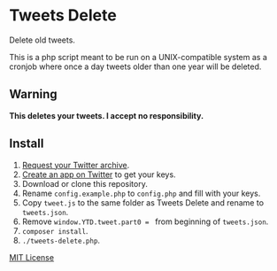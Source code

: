 # Tweets Delete

Delete old tweets.

This is a php script meant to be run on a UNIX-compatible system as a cronjob where once a day tweets older than one year will be deleted.

## Warning

**This deletes your tweets. I accept no responsibility.**

## Install

1. [Request your Twitter archive](https://twitter.com/settings/account#tweet-export).
2. [Create an app on Twitter](https://apps.twitter.com) to get your keys.
3. Download or clone this repository.
4. Rename `config.example.php` to `config.php` and fill with your keys.
5. Copy `tweet.js` to the same folder as Tweets Delete and rename to `tweets.json`.
6. Remove `window.YTD.tweet.part0 = ` from beginning of `tweets.json`.
5. `composer install`.
6. `./tweets-delete.php`.

[MIT License](https://opensource.org/licenses/MIT)
